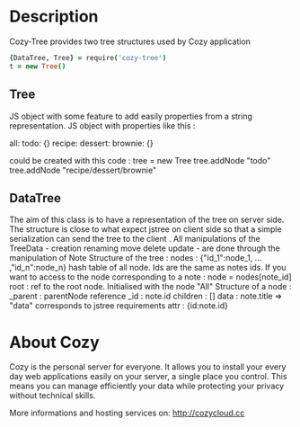 # Description

Cozy-Tree provides two tree structures used by Cozy application

```coffee
{DataTree, Tree} = require('cozy-tree')
t = new Tree()
```

## Tree
JS object with some feature to add easily properties from a string
representation.
JS object with properties like this :

all:
  todo: {}
  recipe:
    dessert:
      brownie: {}

could be created with this code :
tree = new Tree
tree.addNode "todo"
tree.addNode "recipe/dessert/brownie"

## DataTree

The aim of this class is to have a representation of the tree on server side.
The structure is close to what expect jstree on client side so that a simple
serialization can send the tree to the client .
All manipulations of the TreeData - creation renaming move delete update -
are done through the manipulation of Note
Structure of the tree :
      nodes : {"id_1":node_1, ... ,"id_n":node_n} hash table of all node.
          Ids are the same as notes ids.
          If you want to access to the node corresponding to a note : node = nodes[note_id]
      root : ref to the root node. Initialised with the node "All"
Structure of a node :
      _parent  : parentNode reference
      _id      : note.id
      children : []
      data     : note.title  => "data" corresponds to jstree requirements
      attr     : {id:note.id}


# About Cozy

Cozy is the personal
server for everyone. It allows you to install your every day web applications
easily on your server, a single place you control. This means you can manage
efficiently your data while protecting your privacy without technical skills.

More informations and hosting services on:
http://cozycloud.cc
